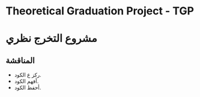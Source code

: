 
  # Theoretical Graduation Project - TGP
  # مشروع التخرج نظري


## المناقشة
- ركز ع الكود.
- أفهم الكود.
- أحفظ الكود.
